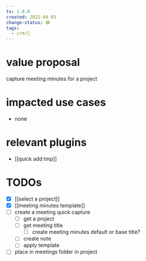 ```yaml
---
tv: 1.0.0
created: 2022-04-03
change-status: 🟢
tags:
  - crm/🌱
---
```


# value proposal
capture meeting minutes for a project

# impacted use cases
- none

# relevant plugins
- [[quick add tmp]]

# TODOs
- [x] [[select a project]]
- [x] [[meeting minutes template]]
- [ ] create a meeting quick capture
	- [ ] get a project
	- [ ] get meeting title
		- [ ] create meeting minutes default or base title?
	- [ ] create note
	- [ ] apply template
- [ ] place in meetings folder in project
